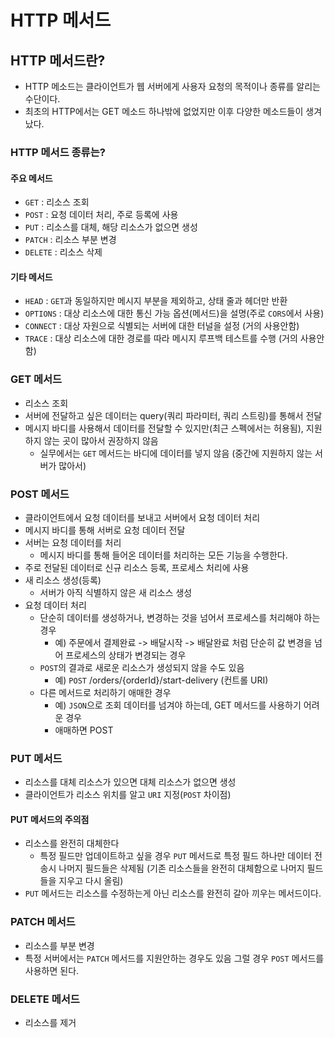 # HTTP 메서드

## HTTP 메서드란?
* HTTP 메소드는 클라이언트가 웹 서버에게 사용자 요청의 목적이나 종류를 알리는 수단이다. 
* 최초의 HTTP에서는 GET 메소드 하나밖에 없었지만 이후 다양한 메소드들이 생겨났다.

### HTTP 메서드 종류는?
#### 주요 메서드
* ```GET``` : 리소스 조회
* ```POST``` : 요청 데이터 처리, 주로 등록에 사용
* ```PUT``` : 리소스를 대체, 해당 리소스가 없으면 생성 
* ```PATCH``` : 리소스 부분 변경
* ```DELETE``` : 리소스 삭제

#### 기타 메서드
* ```HEAD``` : ```GET```과 동일하지만 메시지 부분을 제외하고, 상태 줄과 헤더만 반환 
* ```OPTIONS``` : 대상 리소스에 대한 통신 가능 옵션(메서드)을 설명(주로 ```CORS```에서 사용) 
* ```CONNECT``` : 대상 자원으로 식별되는 서버에 대한 터널을 설정 (거의 사용안함)
* ```TRACE``` : 대상 리소스에 대한 경로를 따라 메시지 루프백 테스트를 수행 (거의 사용안함)

### GET 메서드

* 리소스 조회
* 서버에 전달하고 싶은 데이터는 query(쿼리 파라미터, 쿼리 스트링)를 통해서 전달
* 메시지 바디를 사용해서 데이터를 전달할 수 있지만(최근 스펙에서는 허용됨), 지원하지 않는 곳이 많아서 권장하지 않음
  * 실무에서는 ```GET``` 메서드는 바디에 데이터를 넣지 않음 (중간에 지원하지 않는 서버가 많아서)

### POST 메서드

* 클라이언트에서 요청 데이터를 보내고 서버에서 요청 데이터 처리
* 메시지 바디를 통해 서버로 요청 데이터 전달 
* 서버는 요청 데이터를 처리
  * 메시지 바디를 통해 들어온 데이터를 처리하는 모든 기능을 수행한다.
* 주로 전달된 데이터로 신규 리소스 등록, 프로세스 처리에 사용
* 새 리소스 생성(등록)
  * 서버가 아직 식별하지 않은 새 리소스 생성
* 요청 데이터 처리
  * 단순히 데이터를 생성하거나, 변경하는 것을 넘어서 프로세스를 처리해야 하는 경우
    * 예) 주문에서 결제완료 -> 배달시작 -> 배달완료 처럼 단순히 값 변경을 넘어 프로세스의 상태가 변경되는 경우 
  * ```POST```의 결과로 새로운 리소스가 생성되지 않을 수도 있음
    * 예) ```POST``` /orders/{orderId}/start-delivery (컨트롤 URI)
  * 다른 메서드로 처리하기 애매한 경우
    * 예) ```JSON```으로 조회 데이터를 넘겨야 하는데, GET 메서드를 사용하기 어려운 경우 
    * 애매하면 POST

### PUT 메서드

* 리소스를 대체 리소스가 있으면 대체 리소스가 없으면 생성
* 클라이언트가 리소스 위치를 알고 ```URI``` 지정(```POST``` 차이점)

#### PUT 메서드의 주의점

* 리소스를 완전히 대체한다
  * 특정 필드만 업데이트하고 싶을 경우 ```PUT``` 메서드로 특정 필드 하나만 데이터 전송시
    나머지 필드들은 삭제됨 (기존 리소스들을 완전히 대체함으로 나머지 필드들을 지우고 다시 올림)
* ```PUT``` 메서드는 리소스를 수정하는게 아닌 리소스를 완전히 갈아 끼우는 메서드이다.

### PATCH 메서드

* 리소스를 부분 변경
* 특정 서버에서는 ```PATCH``` 메서드를 지원안하는 경우도 있음 
  그럴 경우 ```POST``` 메서드를 사용하면 된다.

### DELETE 메서드

* 리소스를 제거

